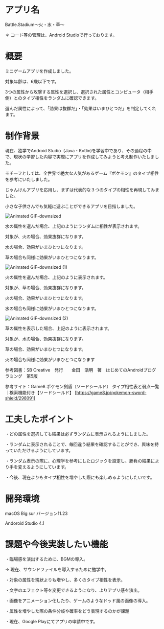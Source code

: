 # アプリ名
Battle.Stadium〜火・水・草〜

＊ コード等の管理は、Android Studioで行っております。

# 概要
ミニゲームアプリを作成しました。

対象年齢は、6歳以下です。

3つの属性から攻撃する属性を選択し、選択された属性とコンピュータ（相手側）とのタイプ相性をランダムに確認できます。

選んだ属性によって、「効果は抜群だ」・「効果はいまひとつだ」を判定してくれます。

# 制作背景
現在、独学でAndroid Studio（Java・Kotlin)を学習中であり、その過程の中で、現状の学習した内容で実際にアプリを作成してみようと考え制作いたしました。

モチーフとしては、全世界で絶大な人気があるゲーム『ポケモン』のタイプ相性を参考にいたしました。

じゃんけんアプリを応用し、まずは代表的な３つのタイプの相性を再現してみました。

小さな子供さんでも気軽に遊ぶことができるアプリを目指しました。

![Animated GIF-downsized](https://user-images.githubusercontent.com/80372817/116233922-decf6980-a796-11eb-83d5-9d48fc1e8cd4.gif)

水の属性を選んだ場合、上記のようにランダムに相性が表示されます。

対象が、火の場合、効果抜群になります。

水の場合、効果がいまひとつになります。

草の場合も同様に効果がいまひとつになります。


![Animated GIF-downsized (1)](https://user-images.githubusercontent.com/80372817/116234709-e7746f80-a797-11eb-9a4b-267981b8f451.gif)

火の属性を選んだ場合、上記のように表示されます。

対象が、草の場合、効果抜群になります。

火の場合、効果がいまひとつになります。

水の場合も同様に効果がいまひとつになります。



![Animated GIF-downsized (2)](https://user-images.githubusercontent.com/80372817/116237143-d24d1000-a79a-11eb-8093-313f63889fa0.gif)

草の属性を表示した場合、上記のように表示されます。

対象が、水の場合、効果抜群になります。

草の場合、効果がいまひとつになります。

火の場合も同様に効果がいまひとつになります


参考図書：SB Creative　発行　　金田　浩明　著　はじめてのAndroidプログラミング　第5版

参考サイト：Game8 ポケモン剣盾（ソードシールド） タイプ相性表と弱点一覧｜検索機能付き【ソードシールド】 [https://game8.jp/pokemon-sword-shield/298091]

# 工夫したポイント
・どの属性を選択しても結果は必ずランダムに表示されるようにしました。

・ランダムに表示されることで、毎回違う結果を確認することができ、興味を持っていただけるようにしています。

・ランダム表示の際に、心理学を参考にしたロジックを設定し、勝負の結果により手を変えるようにしています。

・今後、現在よりもタイプ相性を増やした際にも楽しめるようにしたいです。

# 開発環境
macOS Big sur バージョン11.23

Andoroid Studio 4.1

# 課題や今後実装したい機能
・臨場感を演出するために、BGMの導入。

→ 現在、サウンドファイルを導入するために勉学中。

・対象の属性を現状よりも増やし、多くのタイプ相性を表示。

・文字のエフェクト等を変更できるようになり、よりアプリ感を演出。

・画像をアニメーション化したり、ゲームのようなドッド風の画像の導入。

・属性を増やした際の条件分岐や確率をどう表現するのかが課題

・現在、Google Playにてアプリの申請中です。
